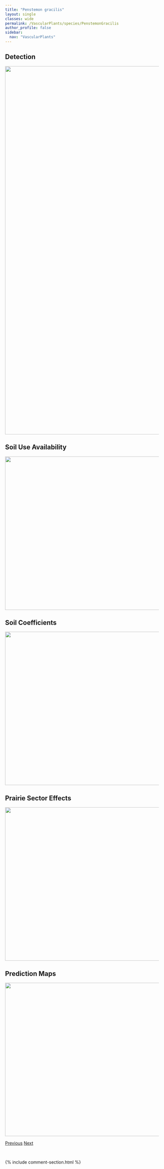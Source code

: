 ```yaml
---
title: "Penstemon gracilis"
layout: single
classes: wide
permalink: /VascularPlants/species/PenstemonGracilis
author_profile: false
sidebar:
  nav: "VascularPlants"
---
```


<h2>Detection</h2>

<a href="https://drive.google.com/uc?export=view&id=1OLa5Tn4_L32JOaA1myZIUaN7Bz7-xCk5">
<img src="https://drive.google.com/uc?export=view&id=1OLa5Tn4_L32JOaA1myZIUaN7Bz7-xCk5" height = "1200" width = "800">
</a>


<h2>Soil Use Availability</h2>

<a href="https://drive.google.com/uc?export=view&id=1XWTJFm2nUEKVqy0KPYGtFpMltaPpv5EL">
<img src="https://drive.google.com/uc?export=view&id=1XWTJFm2nUEKVqy0KPYGtFpMltaPpv5EL" height = "500" width = "1000">
</a>


<h2>Soil Coefficients</h2>

<a href="https://drive.google.com/uc?export=view&id=14J6Ts1JL2AVX340UXQRMHWXYqIIrMfsL">
<img src="https://drive.google.com/uc?export=view&id=14J6Ts1JL2AVX340UXQRMHWXYqIIrMfsL" height = "500" width = "1000">
</a>


<h2>Prairie Sector Effects</h2>

<a href="https://drive.google.com/uc?export=view&id=1i3D9OOMHB8ij5uMI2Uesd8P1uoPCry8a">
<img src="https://drive.google.com/uc?export=view&id=1i3D9OOMHB8ij5uMI2Uesd8P1uoPCry8a" height = "500" width = "1000">
</a>


<h2>Prediction Maps</h2>

<a href="https://drive.google.com/uc?export=view&id=173Jpd-5FFREvaaFsuL8tsIfXiy856tst">
<img src="https://drive.google.com/uc?export=view&id=173Jpd-5FFREvaaFsuL8tsIfXiy856tst" height = "500" width = "1000">
</a>


<a href="/DevelopmentWebsite/VascularPlants/species/PenstemonFruticosus" class="pagination--pager" title="Penstemon fruticosus">Previous</a> <a href="/DevelopmentWebsite/VascularPlants/species/PenstemonNitidus" class="pagination--pager" title="Penstemon nitidus">Next</a>

<p>&nbsp;</p>

{% include comment-section.html %}
